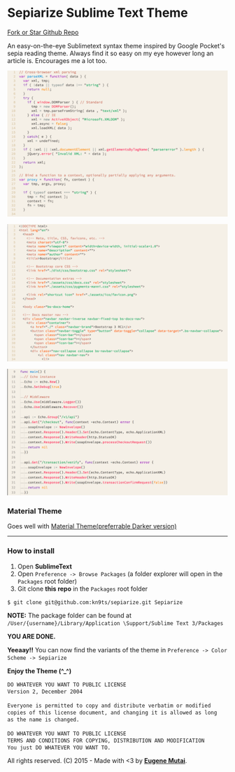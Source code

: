 # Sepiarize Sublime Text Theme

[Fork or Star Github Repo](http://github.com/kn9ts/sepiarize)

An easy-on-the-eye Sublimetext syntax theme inspired by Google Pocket's sepia reading theme. Always find it so easy on my eye however long an article is. Encourages me a lot too.

[<img title="sepiarize-theme-demo-image" src="https://raw.githubusercontent.com/kn9ts/sepiarize/master/images/sepia-javascript.png" width="810px" alt="Sepiarize Theme JavaScript Demo Image"/>](https://github.com/kn9ts/sepiarize)

[<img title="sepiarize-theme-demo-image" src="https://raw.githubusercontent.com/kn9ts/sepiarize/master/images/sepia-html.png" width="810px" alt="Sepiarize Theme HTML Demo Image"/>](https://github.com/kn9ts/sepiarize)

[<img title="sepiarize-theme-demo-image" src="https://raw.githubusercontent.com/kn9ts/sepiarize/master/images/sepia-go.png" width="810px" alt="Sepiarize Theme LESS/CSS Demo Image"/>](https://github.com/kn9ts/sepiarize)

### Material Theme
Goes well with [Material Theme(preferrable Darker version)](http://equinusocio.github.io/material-theme/)

---

### How to install

1. Open __SublimeText__
2. Open `Preference -> Browse Packages` (a folder explorer will open in the `Packages` root folder)
3. Git clone __this repo__ in the `Packages` root folder

```
$ git clone git@github.com:kn9ts/sepiarize.git Sepiarize
```

__NOTE:__ The package folder can be found at `/User/{username}/Library/Application \Support/Sublime Text 3/Packages`

__YOU ARE DONE.__

__Yeeaay!!__ You can now find the variants of the theme in `Preference -> Color Scheme -> Sepiarize`

__Enjoy the Theme (^_^)__

```
DO WHATEVER YOU WANT TO PUBLIC LICENSE
Version 2, December 2004

Everyone is permitted to copy and distribute verbatim or modified
copies of this license document, and changing it is allowed as long
as the name is changed.

DO WHATEVER YOU WANT TO PUBLIC LICENSE
TERMS AND CONDITIONS FOR COPYING, DISTRIBUTION AND MODIFICATION
You just DO WHATEVER YOU WANT TO.
```
All rights reserved. (C) 2015 - Made with <3 by [__Eugene Mutai__](http://twitter.com/kn9ts).

